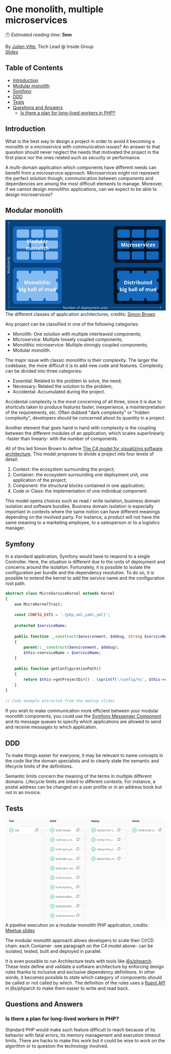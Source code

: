 
# One monolith, multiple microservices
🕑 *Estimated reading time:* **5mn**

By [Julien Vitte](https://twitter.com/pitchart), Tech Lead @ Inside Group  
[Slides](https://pitchart.github.io/modular-monolith-vs-microservices)

## Table of Contents
  * [Introduction](#introduction)
  * [Modular monolith](#modular-monolith)
  * [Symfony](#symfony)
  * [DDD](#ddd)
  * [Tests](#tests)
  * [Questions and Answers](#questions-and-answers)
    + [Is there a plan for long-lived workers in PHP?](#is-there-a-plan-for-long-lived-workers-in-php)

## Introduction

What is the best way to design a project in order to avoid it becoming a monolith or a microservice with communication
issues? An answer to that question should never neglect the needs that motivated the project in the first place nor the
ones related such as security or performance.

A multi-domain application which components have different needs can benefit from a microservice approach. Microservices
might not represent the perfect solution though; communication between components and dependencies are among the most
difficult elements to manage. Moreover, if we cannot design monolithic applications, can we expect to be able to design
microservices?

## Modular monolith

![The different classes of application architectures](/assets/global/2020-05-19_One-monolith-multiple-microservices/monolith-vs-microservices.jpg)  
The different classes of application architectures, credits: [Simon Brown](https://www.youtube.com/watch?v=5OjqD-ow8GE)

Any project can be classified in one of the following categories:
- Monolith: One solution with multiple interleaved components;
- Microservice: Multiple loosely coupled components;
- Monolithic microservice: Multiple strongly coupled components;
- Modular monolith.

The major issue with classic monoliths is their complexity. The larger the codebase, the more difficult it is to add new
code and features. Complexity can be divided into three categories:
- Essential: Related to the problem to solve, the need;
- Necessary: Related the solution to the problem;
- Accidental: Accumulated during the project.

Accidental complexity is the most concerning of all three, since it is due to shortcuts taken to produce features faster,
inexperience, a misinterpretation of the requirements, etc. Often dubbed "dark complexity" or "hidden complexity",
developers should be concerned about its quantity in a project.

Another element that goes hand in hand with complexity is the coupling between the different modules of an application,
which scales superlinearly -faster than linearly- with the number of components.

All of this led Simon Brown to define [The C4 model for visualizing software architecture](https://c4model.com/). This
model proposes to divide a project into four levels of detail:
1. Context: the ecosystem surrounding the project;
1. Container: the ecosystem surrounding one deployment unit, one application of the project;
1. Component: the structural blocks contained in one application;
1. Code or Class: the implementation of one individual component.

This model opens choices such as read / write isolation, business domain isolation and software bundles. Business domain
isolation is especially important in contexts where the same notion can have different meanings depending on the
involved party. For instance, a product will not have the same meaning to a marketing employee, to a salesperson or to a
logistics manager.

## Symfony

In a standard application, Symfony would have to respond to a single Controller. Here, the situation is different due to
the units of deployment and concerns around the isolation. Fortunately, it is possible to isolate the configuration per
bundle and the dependency resolution. To do so, it is possible to extend the kernel to add the service name and the
configuration root path.

```php
abstract class MicroServiceKernel extends Kernel
{
    use MicroKernelTrait;

    const CONFIG_EXTS = '.{php,xml,yaml,yml}';

    protected $serviceName;

    public function __construct($environment, $debug, string $serviceName)
    {
        parent::__construct($environment, $debug);
        $this->serviceName = $serviceName;
    }

    public function getConfigurationPath()
    {
        return $this->getProjectDir() . \sprintf('/config/%s', $this->serviceName);
    }
}

// Code example extracted from the meetup slides
```

If you wish to make communication more efficient between your modular monolith components, you could use the [Symfony Messenger Component](https://symfony.com/doc/current/components/messenger.html)
and its message queues to specify which applications are allowed to send and receive messages to which application.

## DDD

To make things easier for everyone, it may be relevant to name concepts in the code like the domain specialists and to
clearly state the semantic and lifecycle limits of the definitions.

Semantic limits concern the meaning of the terms in multiple different domains. Lifecycle limits are linked to different
contexts. For instance, a postal address can be changed on a user profile or in an address book but not in an invoice.

## Tests

![A pipeline execution on a modular monolith PHP application](/assets/global/2020-05-19_One-monolith-multiple-microservices/pipeline.png)  
A pipeline execution on a modular monolith PHP application, credits: [Meetup slides](https://pitchart.github.io/modular-monolith-vs-microservices/#/6)

The modular monolith approach allows developers to scale their CI/CD chain: each Container -see paragraph on the C4 model
above- can be isolated, tested, built and deployed in parallel.

It is even possible to run Architecture tests with tools like [j6s/phparch](https://github.com/j6s/phparch). These tests
define and validate a software architecture by enforcing design rules thanks to inclusive and exclusive dependency
definitions. In other words, it becomes possible to state which category of components should be called or not called by
which. The definition of the rules uses a [fluent API](https://en.wikipedia.org/wiki/Fluent_interface) in j6s/phparch to
make them easier to write and read back.

## Questions and Answers

### Is there a plan for long-lived workers in PHP?

Standard PHP would make such feature difficult to reach because of its behavior with fatal errors, its memory management
and execution timeout limits. There are hacks to make this work but it could be wise to work on the algorithm or to
question the technology involved.

